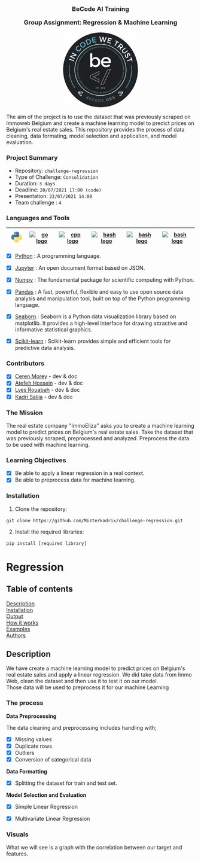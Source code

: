 <div align = "center">


<h3>BeCode AI Training

Group Assignment: Regression & Machine Learning</h3>

<img width = "200" src = /images/BeCode_Logo.png>
</div>



The aim of the project is to use the dataset that was previously scraped on Immoweb Belgium and create a machine learning model to predict prices on Belgium's real estate sales. This repository provides the process of data cleaning, data formating, model selection and application, and model evaluation. 


### Project Summary

- Repository: `challenge-regression`
- Type of Challenge: `Consolidation`
- Duration: `3 days`
- Deadline: `20/07/2021 17:00 (code)`
- Presentation: `22/07/2021 14:00`
- Team challenge : `4`

### Languages and Tools

|   [<img src="https://raw.githubusercontent.com/github/explore/80688e429a7d4ef2fca1e82350fe8e3517d3494d/topics/python/python.png" alt="python logo" width="44">](https://www.python.org/) | [<img src="https://upload.wikimedia.org/wikipedia/commons/thumb/3/38/Jupyter_logo.svg/1200px-Jupyter_logo.svg.png" alt="go logo" width="38">](https://jupyter.org/)  | [<img src="https://www.scipy.org/_static/images/numpylogoicon.png" alt="cpp logo" width="44">](https://numpy.org/)  |     [<img src="https://upload.wikimedia.org/wikipedia/commons/thumb/2/22/Pandas_mark.svg/1200px-Pandas_mark.svg.png" alt="bash logo" width="44">](https://geopandas.org/)| [<img src="https://seaborn.pydata.org/_static/logo-wide-lightbg.svg" alt="bash logo" width="64">](https://seaborn.pydata.org/) | [<img src="https://scikit-learn.org/stable/_static/scikit-learn-logo-small.png" alt="bash logo" width="54">](https://scikit-learn.org/stable/)
|---|---|---|---|---|---|

- [X]  [Python](https://www.python.org/) : A programming language.
- [X]  [Jupyter](https://jupyter.org/) : An open document format based on JSON.
- [X]  [Numpy](https://numpy.org/) : The fundamental package for scientific computing with Python.
- [X]  [Pandas](https://pandas.pydata.org/) : A fast, powerful, flexible and easy to use open source data analysis and manipulation tool, built on top of the Python programming language.
- [X]  [Seaborn](https://pandas.pydata.org/) : Seaborn is a Python data visualization library based on matplotlib. It provides a high-level interface for drawing attractive and informative statistical graphics.
- [X]  [Scikit-learn](https://scikit-learn.org/stable/) : Scikit-learn provides simple and efficient tools for predictive data analysis.


### Contributors

- [X] [Ceren Morey](https://github.com/c-morey) - dev & doc  
- [X] [Atefeh Hossein](https://github.com/atefehhosseinniay) - dev & doc  
- [X] [Lyes Rouabah](https://github.com/lyesds) - dev & doc  
- [X] [Kadri Salija](https://github.com/Misterkadrix?tab=repositories) - dev & doc

### The Mission

The real estate company "ImmoEliza" asks you to create a machine learning model to predict prices on Belgium's real estate sales. Take the dataset that was previously scraped, preprocessed and analyzed. Preprocess the data to be used with machine learning.

### Learning Objectives

- [X] Be able to apply a linear regression in a real context.
- [X] Be able to preprocess data for machine learning.

### Installation

1. Clone the repository:
```
git clone https://github.com/Misterkadrix/challenge-regression.git
``` 
2. Install the required libraries:
```
pip install [required library]
```

# Regression

## Table of contents
[Description](#Description)  
[Installation](#Installation)  
[Output](#Output)  
[How it works](#How-it-works)  
[Examples](#Examples)  
[Authors](#Authors)

## Description

We have create a machine learning model to predict prices on Belgium's real estate sales and apply a linear regression.
We did take data from Immo Web, clean the dataset and then use it to test it on our model.  
Those data will be used to preprocess it for our machine Learning



### The process

**Data Preprocessing**

The data cleaning and preprocessing includes handling with;
- [X] Missing values
- [X] Duplicate rows
- [X] Outliers
- [X] Conversion of categorical data
  
**Data Formatting**
- [X] Splitting the dataset for train and test set.

**Model Selection and Evaluation**
- [X] Simple Linear Regression
- [X] Multivariate Linear Regression


### Visuals

What we will see is a graph with the correlation between our target and features. 

